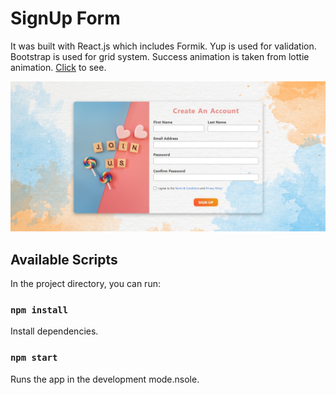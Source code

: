 # SignUp Form

It was built with React.js which includes Formik. Yup is used for validation. Bootstrap is used for grid system. Success animation is taken from lottie animation. [Click](https://signupform-cataltepe.surge.sh/) to see.

![app picture](https://github.com/OnderCataltepe/React-SignUp-Form/blob/master/form.jpg)

## Available Scripts

In the project directory, you can run:

### `npm install`

Install dependencies.

### `npm start`

Runs the app in the development mode.nsole.
